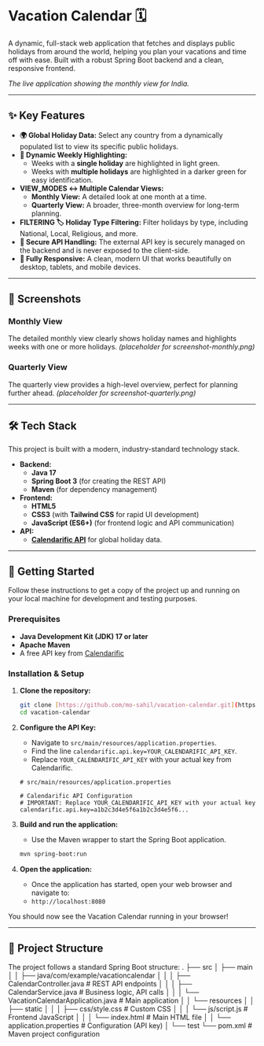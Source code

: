 # Vacation Calendar 🗓️

A dynamic, full-stack web application that fetches and displays public holidays from around the world, helping you plan your vacations and time off with ease. Built with a robust Spring Boot backend and a clean, responsive frontend.


*The live application showing the monthly view for India.*

---

## ✨ Key Features

* **🌍 Global Holiday Data:** Select any country from a dynamically populated list to view its specific public holidays.
* **🎨 Dynamic Weekly Highlighting:**
    * Weeks with a **single holiday** are highlighted in light green.
    * Weeks with **multiple holidays** are highlighted in a darker green for easy identification.
* **VIEW_MODES ↔️ Multiple Calendar Views:**
    * **Monthly View:** A detailed look at one month at a time.
    * **Quarterly View:** A broader, three-month overview for long-term planning.
* **FILTERING 🏷️ Holiday Type Filtering:** Filter holidays by type, including National, Local, Religious, and more.
* **🔐 Secure API Handling:** The external API key is securely managed on the backend and is never exposed to the client-side.
* **📱 Fully Responsive:** A clean, modern UI that works beautifully on desktop, tablets, and mobile devices.

---

## 📸 Screenshots

### Monthly View
The detailed monthly view clearly shows holiday names and highlights weeks with one or more holidays.
*(placeholder for screenshot-monthly.png)*

### Quarterly View
The quarterly view provides a high-level overview, perfect for planning further ahead.
*(placeholder for screenshot-quarterly.png)*

---

## 🛠️ Tech Stack

This project is built with a modern, industry-standard technology stack.

* **Backend:**
    * **Java 17**
    * **Spring Boot 3** (for creating the REST API)
    * **Maven** (for dependency management)
* **Frontend:**
    * **HTML5**
    * **CSS3** (with **Tailwind CSS** for rapid UI development)
    * **JavaScript (ES6+)** (for frontend logic and API communication)
* **API:**
    * [**Calendarific API**](https://calendarific.com/) for global holiday data.

---

## 🚀 Getting Started

Follow these instructions to get a copy of the project up and running on your local machine for development and testing purposes.

### Prerequisites

* **Java Development Kit (JDK) 17 or later**
* **Apache Maven**
* A free API key from [Calendarific](https://calendarific.com/signup)

### Installation & Setup

1.  **Clone the repository:**
    ```sh
    git clone [https://github.com/mo-sahil/vacation-calendar.git](https://github.com/mo-sahil/vacation-calendar.git)
    cd vacation-calendar
    ```

2.  **Configure the API Key:**
    * Navigate to `src/main/resources/application.properties`.
    * Find the line `calendarific.api.key=YOUR_CALENDARIFIC_API_KEY`.
    * Replace `YOUR_CALENDARIFIC_API_KEY` with your actual key from Calendarific.

    ```properties
    # src/main/resources/application.properties

    # Calendarific API Configuration
    # IMPORTANT: Replace YOUR_CALENDARIFIC_API_KEY with your actual key
    calendarific.api.key=a1b2c3d4e5f6a1b2c3d4e5f6...
    ```

3.  **Build and run the application:**
    * Use the Maven wrapper to start the Spring Boot application.
    ```sh
    mvn spring-boot:run
    ```

4.  **Open the application:**
    * Once the application has started, open your web browser and navigate to:
    * `http://localhost:8080`

You should now see the Vacation Calendar running in your browser!

---

## 📁 Project Structure

The project follows a standard Spring Boot structure:
.
├── src
│   ├── main
│   │   ├── java/com/example/vacationcalendar
│   │   │   ├── CalendarController.java   # REST API endpoints
│   │   │   ├── CalendarService.java      # Business logic, API calls
│   │   │   └── VacationCalendarApplication.java # Main application
│   │   └── resources
│   │       ├── static
│   │       │   ├── css/style.css         # Custom CSS
│   │       │   └── js/script.js          # Frontend JavaScript
│   │       │   └── index.html            # Main HTML file
│   │       └── application.properties    # Configuration (API key)
│   └── test
└── pom.xml                             # Maven project configuration
